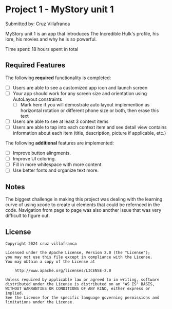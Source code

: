# Project 1 - MyStory unit 1

Submitted by: Cruz Villafranca

MyStory unit 1 is an app that introduces The Incredible Hulk's profile, his lore, his movies and why he is so powerful.

Time spent: 18 hours spent in total

## Required Features

The following **required** functionality is completed:

- [ ] Users are able to see a customized app icon and launch screen
- [ ] Your app should work for any screen size and orientation using AutoLayout constraints
  - [ ] Mark here if you will demostrate auto layout implemention as horizontal rotation or different phone size or both, then erase this text
- [ ] Users are able to see at least 3 context items
- [ ] Users are able to tap into each context item and see detail view contains information about each item (title, description, picture if applicable, etc.)

The following **additional** features are implemented:

- [ ] Improve button alingments.
- [ ] Improve UI coloring.
- [ ] Fill in more whitespace with more content.
- [ ] Use better fonts and organize text more.

## Notes

The biggest challenge in making this project was dealing with the learning curve of using xcode to create ui elements that could be refernced in the code. Navigation from page to page was also another issue that was very difficult to figure out.

## License

    Copyright 2024 cruz villafranca

    Licensed under the Apache License, Version 2.0 (the "License");
    you may not use this file except in compliance with the License.
    You may obtain a copy of the License at

        http://www.apache.org/licenses/LICENSE-2.0

    Unless required by applicable law or agreed to in writing, software
    distributed under the License is distributed on an "AS IS" BASIS,
    WITHOUT WARRANTIES OR CONDITIONS OF ANY KIND, either express or implied.
    See the License for the specific language governing permissions and
    limitations under the License.
